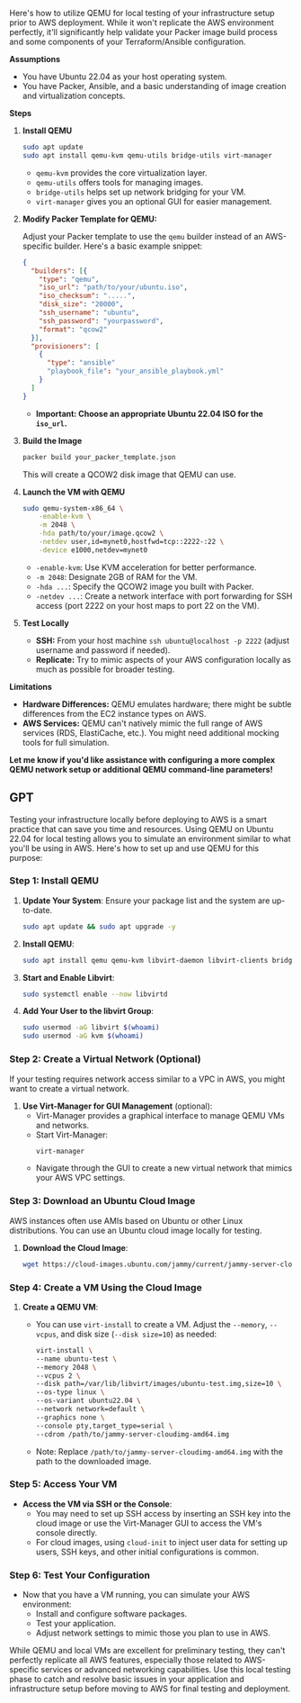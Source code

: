 Here's how to utilize QEMU for local testing of your infrastructure setup prior to AWS deployment.  While it won't replicate the AWS environment perfectly, it'll significantly help validate your Packer image build process and some components of your Terraform/Ansible configuration.

**Assumptions**

* You have Ubuntu 22.04 as your host operating system.
* You have Packer, Ansible, and a basic understanding of image creation and virtualization concepts.

**Steps**

1. **Install QEMU**

   ```bash
   sudo apt update
   sudo apt install qemu-kvm qemu-utils bridge-utils virt-manager
   ```

   * `qemu-kvm` provides the core virtualization layer.
   * `qemu-utils` offers tools for managing images.
   * `bridge-utils` helps set up network bridging for your VM.
   * `virt-manager` gives you an optional GUI for easier management.

2. **Modify Packer Template for QEMU:**

   Adjust your Packer template to use the `qemu` builder instead of an AWS-specific builder. Here's a basic example snippet:

   ```json
   {
     "builders": [{
       "type": "qemu",
       "iso_url": "path/to/your/ubuntu.iso",
       "iso_checksum": ".....", 
       "disk_size": "20000",  
       "ssh_username": "ubuntu", 
       "ssh_password": "yourpassword",  
       "format": "qcow2" 
     }],
     "provisioners": [
       {
         "type": "ansible"
         "playbook_file": "your_ansible_playbook.yml"
       }
     ]
   }
   ```

   * **Important: Choose an appropriate Ubuntu 22.04 ISO for the `iso_url`.**

3. **Build the Image**

   ```bash
   packer build your_packer_template.json
   ```

   This will create a QCOW2 disk image that QEMU can use.

4. **Launch the VM with QEMU**

   ```bash
   sudo qemu-system-x86_64 \
       -enable-kvm \
       -m 2048 \
       -hda path/to/your/image.qcow2 \
       -netdev user,id=mynet0,hostfwd=tcp::2222-:22 \
       -device e1000,netdev=mynet0
   ```

   * `-enable-kvm`: Use KVM acceleration for better performance.
   * `-m 2048`: Designate 2GB of RAM for the VM.
   * `-hda ...`:  Specify the QCOW2 image you built with Packer.
   * `-netdev ...`: Create a network interface with port forwarding for SSH access (port 2222 on your host maps to port 22 on the VM).

5. **Test Locally**

   * **SSH:** From your host machine `ssh ubuntu@localhost -p 2222` (adjust username and password if needed).
   * **Replicate:** Try to mimic aspects of your AWS configuration locally as much as possible for broader testing. 

**Limitations**

* **Hardware Differences:** QEMU emulates hardware; there might be subtle differences from the  EC2 instance types on AWS.
* **AWS Services:** QEMU can't natively mimic the full range of AWS services (RDS, ElastiCache, etc.). You might need additional mocking tools for full simulation.

**Let me know if you'd like assistance with configuring a more complex QEMU network setup or additional QEMU command-line parameters!** 

## GPT

Testing your infrastructure locally before deploying to AWS is a smart practice that can save you time and resources. Using QEMU on Ubuntu 22.04 for local testing allows you to simulate an environment similar to what you'll be using in AWS. Here's how to set up and use QEMU for this purpose:

### Step 1: Install QEMU

1. **Update Your System**: Ensure your package list and the system are up-to-date.
   ```bash
   sudo apt update && sudo apt upgrade -y
   ```
   
2. **Install QEMU**:
   ```bash
   sudo apt install qemu qemu-kvm libvirt-daemon libvirt-clients bridge-utils virt-manager -y
   ```

3. **Start and Enable Libvirt**:
   ```bash
   sudo systemctl enable --now libvirtd
   ```

4. **Add Your User to the libvirt Group**:
   ```bash
   sudo usermod -aG libvirt $(whoami)
   sudo usermod -aG kvm $(whoami)
   ```

### Step 2: Create a Virtual Network (Optional)

If your testing requires network access similar to a VPC in AWS, you might want to create a virtual network.

1. **Use Virt-Manager for GUI Management** (optional):
   - Virt-Manager provides a graphical interface to manage QEMU VMs and networks.
   - Start Virt-Manager:
     ```bash
     virt-manager
     ```
   - Navigate through the GUI to create a new virtual network that mimics your AWS VPC settings.

### Step 3: Download an Ubuntu Cloud Image

AWS instances often use AMIs based on Ubuntu or other Linux distributions. You can use an Ubuntu cloud image locally for testing.

1. **Download the Cloud Image**:
   ```bash
   wget https://cloud-images.ubuntu.com/jammy/current/jammy-server-cloudimg-amd64.img
   ```

### Step 4: Create a VM Using the Cloud Image

1. **Create a QEMU VM**:
   - You can use `virt-install` to create a VM. Adjust the `--memory`, `--vcpus`, and disk size (`--disk size=10`) as needed:
     ```bash
     virt-install \
     --name ubuntu-test \
     --memory 2048 \
     --vcpus 2 \
     --disk path=/var/lib/libvirt/images/ubuntu-test.img,size=10 \
     --os-type linux \
     --os-variant ubuntu22.04 \
     --network network=default \
     --graphics none \
     --console pty,target_type=serial \
     --cdrom /path/to/jammy-server-cloudimg-amd64.img
     ```
   
   - Note: Replace `/path/to/jammy-server-cloudimg-amd64.img` with the  path to the downloaded image.

### Step 5: Access Your VM

- **Access the VM via SSH or the Console**:
  - You may need to set up SSH access by inserting an SSH key into the cloud image or use the Virt-Manager GUI to access the VM's console directly.
  - For cloud images, using `cloud-init` to inject user data for setting up users, SSH keys, and other initial configurations is common.

### Step 6: Test Your Configuration

- Now that you have a VM running, you can simulate your AWS environment:
  - Install and configure software packages.
  - Test your application.
  - Adjust network settings to mimic those you plan to use in AWS.
  
While QEMU and local VMs are excellent for preliminary testing, they can't perfectly replicate all AWS features, especially those related to AWS-specific services or advanced networking capabilities. Use this local testing phase to catch and resolve basic issues in your application and infrastructure setup before moving to AWS for final testing and deployment.
